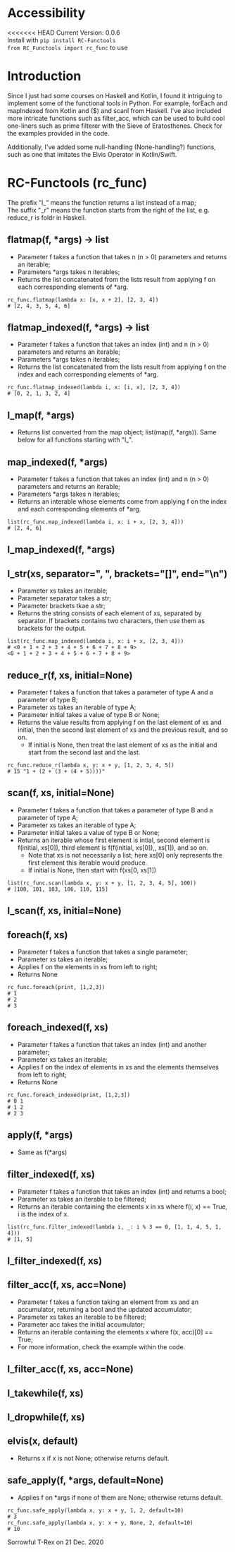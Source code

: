 # Accessibility

<<<<<<< HEAD
Current Version: 0.0.6  
Install with ```pip install RC-Functools```  
```from RC_Functools import rc_func``` to use  

# Introduction

Since I just had some courses on Haskell and Kotlin, I found it intriguing to implement some of the functional tools in Python. For example, forEach and mapIndexed from Kotlin and ($) and scanl from Haskell. I've also included more intricate functions such as filter_acc, which can be used to build cool one-liners such as prime filterer with the Sieve of Eratosthenes. Check for the examples provided in the code.

Additionally, I've added some null-handling (None-handling?) functions, such as one that imitates the Elvis Operator in Kotlin/Swift.

# RC-Functools (rc_func)

The prefix "l\_" means the function returns a list instead of a map;  
The suffix "\_r" means the function starts from the right of the list, e.g. reduce_r is foldr in Haskell.  

## flatmap(f, \*args) -> list  
* Parameter f takes a function that takes n (n > 0) parameters and returns an iterable;
* Parameters \*args takes n iterables;
* Returns the list concatenated from the lists result from applying f on each corresponding elements of \*arg.
```
rc_func.flatmap(lambda x: [x, x + 2], [2, 3, 4])
# [2, 4, 3, 5, 4, 6]
```

## flatmap_indexed(f, \*args) -> list  
* Parameter f takes a function that takes an index (int) and n (n > 0) parameters and returns an iterable;
* Parameters \*args takes n iterables;
* Returns the list concatenated from the lists result from applying f on the index and each corresponding elements of \*arg.
```
rc_func.flatmap_indexed(lambda i, x: [i, x], [2, 3, 4])
# [0, 2, 1, 3, 2, 4]
```

## l_map(f, \*args)
* Returns list converted from the map object; list(map(f, \*args)). Same below for all functions starting with "l\_".

## map_indexed(f, \*args)
* Parameter f takes a function that takes an index (int) and n (n > 0) parameters and returns an iterable;
* Parameters \*args takes n iterables;
* Returns an interable whose elements come from applying f on the index and each corresponding elements of \*arg.
```
list(rc_func.map_indexed(lambda i, x: i + x, [2, 3, 4]))
# [2, 4, 6]
```

## l_map_indexed(f, \*args)

## l_str(xs, separator=", ", brackets="[]", end="\n")
* Parameter xs takes an iterable;
* Parameter separator takes a str;
* Parameter brackets tkae a str;
* Returns the string consists of each element of xs, separated by separator. If brackets contains two characters, then use them as brackets for the output.
```
list(rc_func.map_indexed(lambda i, x: i + x, [2, 3, 4]))
# <0 + 1 + 2 + 3 + 4 + 5 + 6 + 7 + 8 + 9>
<0 + 1 + 2 + 3 + 4 + 5 + 6 + 7 + 8 + 9>
```

## reduce_r(f, xs, initial=None)
* Parameter f takes a function that takes a parameter of type A and a parameter of type B;
* Parameter xs takes an iterable of type A;
* Parameter initial takes a value of type B or None;
* Returns the value results from applying f on the last element of xs and initial, then the second last element of xs and the previous result, and so on.
  * If initial is None, then treat the last element of xs as the initial and start from the second last and the last.
```
rc_func.reduce_r(lambda x, y: x + y, [1, 2, 3, 4, 5])
# 15 "1 + (2 + (3 + (4 + 5))))"
```

## scan(f, xs, initial=None)
* Parameter f takes a function that takes a parameter of type B and a parameter of type A;
* Parameter xs takes an iterable of type A;
* Parameter initial takes a value of type B or None;
* Returns an iterable whose first element is intial, second element is f(initial, xs[0]), third element is f(f(initial, xs[0]),, xs[1]), and so on.
  * Note that xs is not necessarily a list; here xs[0] only represents the first element this iterable would produce.
  * If initial is None, then start with f(xs[0, xs[1])
```
list(rc_func.scan(lambda x, y: x + y, [1, 2, 3, 4, 5], 100))
# [100, 101, 103, 106, 110, 115]
```

## l_scan(f, xs, initial=None)

## foreach(f, xs)
* Parameter f takes a function that takes a single parameter;
* Parameter xs takes an iterable;
* Applies f on the elements in xs from left to right;
* Returns None
```
rc_func.foreach(print, [1,2,3])
# 1
# 2
# 3
```

## foreach_indexed(f, xs)
* Parameter f takes a function that takes an index (int) and another parameter;
* Parameter xs takes an iterable;
* Applies f on the index of elements in xs and the elements themselves from left to right;
* Returns None
```
rc_func.foreach_indexed(print, [1,2,3])
# 0 1
# 1 2
# 2 3
```

## apply(f, \*args)
* Same as f(\*args)

## filter_indexed(f, xs)
* Parameter f takes a function that takes an index (int) and returns a bool;
* Parameter xs takes an iterable to be filtered;
* Returns an iterable containing the elements x in xs where f(i, x) == True, i is the index of x.
```
list(rc_func.filter_indexed(lambda i, _: i % 3 == 0, [1, 1, 4, 5, 1, 4]))
# [1, 5]
```

## l_filter_indexed(f, xs)

## filter_acc(f, xs, acc=None)
* Parameter f takes a function taking an element from xs and an accumulator, returning a bool and the updated accumulator;
* Parameter xs takes an iterable to be filtered;
* Parameter acc takes the initial accumulator;
* Returns an iterable containing the elements x where f(x, acc)[0] == True;
* For more information, check the example within the code.

## l_filter_acc(f, xs, acc=None)

## l_takewhile(f, xs)

## l_dropwhile(f, xs)

## elvis(x, default)
* Returns x if x is not None; otherwise returns default.

## safe_apply(f, \*args, default=None)
* Applies f on \*args if none of them are None; otherwise returns default.
```
rc_func.safe_apply(lambda x, y: x + y, 1, 2, default=10)
# 3
rc_func.safe_apply(lambda x, y: x + y, None, 2, default=10)
# 10
```

Sorrowful T-Rex on 21 Dec. 2020
